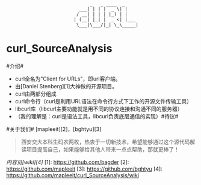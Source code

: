                                    _   _ ____  _
                               ___| | | |  _ \| |
                              / __| | | | |_) | |
                             | (__| |_| |  _ <| |___
                              \___|\___/|_| \_\_____|




﻿curl_SourceAnalysis
===================

#介绍#
* curl全名为"Client for URLs"，即url客户端。
* 由[Daniel Stenberg][1]大神做的开源项目。
* curl由两部分组成
 * curl命令行（curl是利用URL语法在命令行方式下工作的开源文件传输工具）
 * libcurl库（libcurl主要功能就是用不同的协议连接和沟通不同的服务器）
 * （我的理解是：curl是语法工具，libcurl负责底层通信的实现）#待议#

#关于我们#
[mapleeit][2]，[bghtyu][3]<br/>
>西安交大本科生码农两枚，热衷于一切新技术，希望能够通过这个源代码解读项目提高自己，如果能够给其他人带来一点点帮助，那就更棒了！


*内容见[wiki][4]*
 [1]: https://github.com/bagder
 [2]: https://github.com/mapleeit
 [3]: https://github.com/bghtyu
 [4]: https://github.com/mapleeit/curl_SourceAnalysis/wiki
